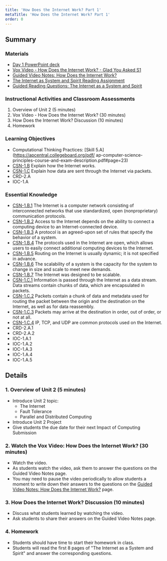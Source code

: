 ```yaml
---
title: 'How Does the Internet Work? Part 1'
metaTitle: 'How Does the Internet Work? Part 1'
order: 0
---
```


## Summary

### Materials

* [Day 1 PowerPoint deck](https://1drv.ms/w/s!AqsgsTyHBmRBjzZs__tNSQiZSH5L?e=I4KlHk)
* [Vox Video - How Does the Internet Work? - Glad You Asked S1](https://youtu.be/TNQsmPf24go)
* <a href="/unit-2/day-1/guided-video-notes">Guided Video Notes: How Does the Internet Work?</a>
* <a href="/unit-2/day-1/internet-system-spirit">The Internet as System and Spirit Reading Assignment</a>
* <a href="/unit-2/day-1/guided-reading-questions">Guided Reading Questions: The Internet as a System and Spirit</a>

### Instructional Activities and Classroom Assessments

1. Overview of Unit 2 (5 minutes)
2. Vox Video - How Does the Internet Work? (30 minutes)
3. How Does the Internet Work? Discussion (10 minutes)
4. Homework

### Learning Objectives

* Computational Thinking Practices: [Skill 5.A](https://apcentral.collegeboard.org/pdf/
ap-computer-science-principles-course-and-exam-description.pdf#page=23)
* [CSN-1.B](https://apcentral.collegeboard.org/pdf/ap-computer-science-principles-course-and-exam-description.pdf?course=ap-computer-science-principles#page=110) Explain how the Internet works.
* [CSN-1.C](https://apcentral.collegeboard.org/pdf/ap-computer-science-principles-course-and-exam-description.pdf?course=ap-computer-science-principles#page=111) Explain how data are sent through the Internet via packets. 
* CRD-2.A
* IOC-1.A 

### Essential Knowledge 

* [CSN-1.B.1](https://apcentral.collegeboard.org/pdf/ap-computer-science-principles-course-and-exam-description.pdf?course=ap-computer-science-principles#page=110) The Internet is a computer network consisting of interconnected networks that use standardized, open (nonproprietary) communication protocols.
* [CSN-1.B.2](https://apcentral.collegeboard.org/pdf/ap-computer-science-principles-course-and-exam-description.pdf?course=ap-computer-science-principles#page=110) Access to the Internet depends on the ability to connect a computing device to an Internet-connected device.
* [CSN-1.B.3](https://apcentral.collegeboard.org/pdf/ap-computer-science-principles-course-and-exam-description.pdf?course=ap-computer-science-principles#page=110) A protocol is an agreed-upon set of rules that specify the behavior of a system.
* [CSN-1.B.4](https://apcentral.collegeboard.org/pdf/ap-computer-science-principles-course-and-exam-description.pdf?course=ap-computer-science-principles#page=110) The protocols used in the Internet are open, which allows users to easily connect additional computing devices to the Internet.
* [CSN-1.B.5](https://apcentral.collegeboard.org/pdf/ap-computer-science-principles-course-and-exam-description.pdf?course=ap-computer-science-principles#page=110) Routing on the Internet is usually dynamic; it is not specified in advance.
* [CSN-1.B.6](https://apcentral.collegeboard.org/pdf/ap-computer-science-principles-course-and-exam-description.pdf?course=ap-computer-science-principles#page=110) The scalability of a system is the capacity for the system to change in size and scale to meet new demands.
* [CSN-1.B.7](https://apcentral.collegeboard.org/pdf/ap-computer-science-principles-course-and-exam-description.pdf?course=ap-computer-science-principles#page=110) The Internet was designed to be scalable.
* [CSN-1.C.1](https://apcentral.collegeboard.org/pdf/ap-computer-science-principles-course-and-exam-description.pdf?course=ap-computer-science-principles#page=111) Information is passed through the Internet as a data stream. Data streams contain chunks of data, which are encapsulated in packets.
* [CSN-1.C.2](https://apcentral.collegeboard.org/pdf/ap-computer-science-principles-course-and-exam-description.pdf?course=ap-computer-science-principles#page=111) Packets contain a chunk of data and metadata used for routing the packet between the origin and the destination on the Internet, as well as for data reassembly.
* [CSN-1.C.3](https://apcentral.collegeboard.org/pdf/ap-computer-science-principles-course-and-exam-description.pdf?course=ap-computer-science-principles#page=111) Packets may arrive at the destination in order, out of order, or not at all.
* [CSN-1.C.4](https://apcentral.collegeboard.org/pdf/ap-computer-science-principles-course-and-exam-description.pdf?course=ap-computer-science-principles#page=111) IP, TCP, and UDP are common protocols used on the Internet.
* CRD-2.A.1
* CRD-2.A.2
* IOC-1.A.1
* IOC-1.A.2
* IOC-1.A.3
* IOC-1.A.4
* IOC-1.A.5

## Details

### 1. Overview of Unit 2 (5 minutes)

* Introduce Unit 2 topic:
    * The Internet
    * Fault Tolerance
    * Parallel and Distributed Computing
* Introduce Unit 2 Project
* Give students the due date for their next Impact of Computing Submission

### 2. Watch the Vox Video: How Does the Internet Work? (30 minutes)

* Watch the video.
* As students watch the video, ask them to answer the questions on the Guided Video Notes page.
* You may need to pause the video periodically to allow students a moment to write down their answers to the questions on the <a href="/unit-2/day-1/guided-video-notes">Guided Video Notes: How Does the Internet Work?</a> page.

### 3. How Does the Internet Work? Discussion (10 minutes)

* Discuss what students learned by watching the video.
* Ask students to share their answers on the Guided Video Notes page.

### 4. Homework

* Students should have time to start their homework in class.
* Students will read the first 8 pages of "The Internet as a System and Spirit" and answer the corresponding questions.
